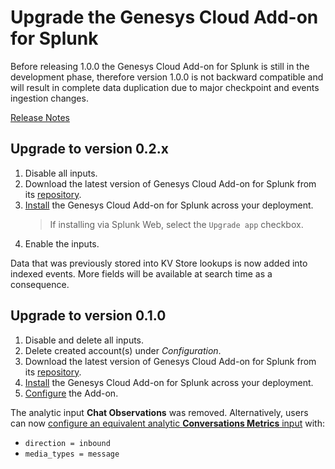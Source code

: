 # Upgrade the Genesys Cloud Add-on for Splunk

Before releasing 1.0.0 the Genesys Cloud Add-on for Splunk is still in the development phase, therefore version 1.0.0 is not backward compatible and will result in complete data duplication due to major checkpoint and events ingestion changes.

[Release Notes](https://github.com/splunk/genesys_cloud_ta/releases)

## Upgrade to version 0.2.x

1. Disable all inputs.
2. Download the latest version of Genesys Cloud Add-on for Splunk from its [repository](https://github.com/splunk/genesys_cloud_ta/releases).
3. [Install](../Install/index.md) the Genesys Cloud Add-on for Splunk across your deployment.
    > If installing via Splunk Web, select the `Upgrade app` checkbox.
4. Enable the inputs.


Data that was previously stored into KV Store lookups is now added into indexed events. More fields will be available at search time as a consequence.


## Upgrade to version 0.1.0

1. Disable and delete all inputs.
2. Delete created account(s) under _Configuration_.
3. Download the latest version of Genesys Cloud Add-on for Splunk from its [repository](https://github.com/splunk/genesys_cloud_ta/releases).
4. [Install](../Install/index.md) the Genesys Cloud Add-on for Splunk across your deployment.
5. [Configure](../ConfigureAccount/index.md) the Add-on.

The analytic input **Chat Observations** was removed. Alternatively, users can now [configure an equivalent analytic **Conversations Metrics** input](../ConfigureAnalyticsInputs/index.md) with:

* `direction = inbound`
* `media_types = message`
